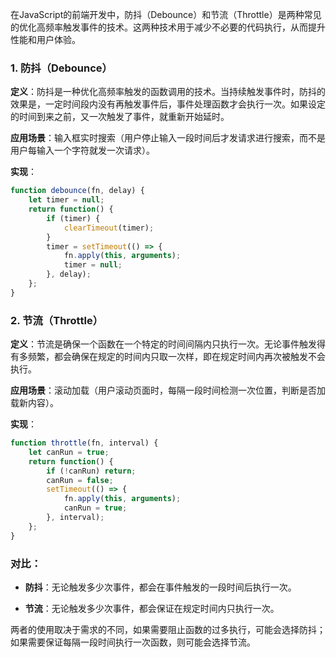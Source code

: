 在JavaScript的前端开发中，防抖（Debounce）和节流（Throttle）是两种常见的优化高频率触发事件的技术。这两种技术用于减少不必要的代码执行，从而提升性能和用户体验。

### 1. 防抖（Debounce）

**定义**：防抖是一种优化高频率触发的函数调用的技术。当持续触发事件时，防抖的效果是，一定时间段内没有再触发事件后，事件处理函数才会执行一次。如果设定的时间到来之前，又一次触发了事件，就重新开始延时。

**应用场景**：输入框实时搜索（用户停止输入一段时间后才发请求进行搜索，而不是用户每输入一个字符就发一次请求）。

**实现**：
```javascript
function debounce(fn, delay) {
    let timer = null;
    return function() {
        if (timer) {
            clearTimeout(timer);
        }
        timer = setTimeout(() => {
            fn.apply(this, arguments);
            timer = null;
        }, delay);
    };
}
```

### 2. 节流（Throttle）

**定义**：节流是确保一个函数在一个特定的时间间隔内只执行一次。无论事件触发得有多频繁，都会确保在规定的时间内只取一次样，即在规定时间内再次被触发不会执行。

**应用场景**：滚动加载（用户滚动页面时，每隔一段时间检测一次位置，判断是否加载新内容）。

**实现**：
```javascript
function throttle(fn, interval) {
    let canRun = true;
    return function() {
        if (!canRun) return;
        canRun = false;
        setTimeout(() => {
            fn.apply(this, arguments);
            canRun = true;
        }, interval);
    };
}
```

### 对比：

- **防抖**：无论触发多少次事件，都会在事件触发的一段时间后执行一次。
  
- **节流**：无论触发多少次事件，都会保证在规定时间内只执行一次。

两者的使用取决于需求的不同，如果需要阻止函数的过多执行，可能会选择防抖；如果需要保证每隔一段时间执行一次函数，则可能会选择节流。